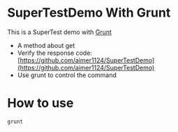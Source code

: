 # SuperTestDemo With Grunt
This is a SuperTest demo with [Grunt](http://www.gruntjs.net/)
* A method about get
* Verify the response code:[https://github.com/aimer1124/SuperTestDemo](https://github.com/aimer1124/SuperTestDemo)
* Use grunt to control the command

# How to use

```
grunt
```

